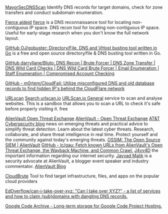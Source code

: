 
[MayorSecDNSScan](https://github.com/dievus/msdnsscan)
Identify DNS records for target domains, check for zone transfers and conduct subdomain enumeration.

[Fierce aldeid](https://www.aldeid.com/wiki/Fierce)
[fierce](https://github.com/mschwager/fierce)
is a DNS reconnaissance tool for locating non-contiguous IP space.
DNS recon tool for locating non-contiguous IP space.
Useful for early-stage research when you don't know the full network layout.

[GitHub OJ/gobuster: Directory/File, DNS and VHost busting tool written in Go](https://github.com/OJ/gobuster)
is a free and open source directory/file & DNS busting tool written in Go.

[GitHub darryllane/Bluto: DNS Recon | Brute Forcer | DNS Zone Transfer | DNS Wild Card Checks | DNS Wild Card Brute Forcer | Email Enumeration | Staff Enumeration | Compromised Account Checking](https://github.com/darryllane/Bluto)

[GitHub - m0rtem/CloudFail: Utilize misconfigured DNS and old database records to find hidden IP's behind the CloudFlare network](https://github.com/m0rtem/CloudFail)

[URLscan](http://urlscan.io/)
[Search urlscan.io](https://urlscan.io/search#*)
[URLScan.io General](https://urlscan.io/search#%s)
service to scan and analyse websites.
This is a sandbox that allows you to scan a URL to check it's safe before properly visiting it.
free

[AlienVault Open Threat Exchange](https://otx.alienvault.com)
[AlienVault - Open Threat Exchange](https://otx.alienvault.com/browse/global/pulses?include_inactive=0&limit=10&page=1&sort=-modified)
[AT&T Cybersecurity blog](https://www.alienvault.com/blogs)
news on emerging threats and practical advice to simplify threat detection.
Learn about the latest cyber threats. Research, collaborate, and share threat intelligence in real time. Protect yourself and the community against today's emerging threats.
[OSSIM: The Open Source SIEM | AlienVault](https://cybersecurity.att.com/products/ossim)
[GitHub - lc/gau: Fetch known URLs from AlienVault's Open Threat Exchange, the Wayback Machine, and Common Crawl.](https://github.com/lc/gau)
[J4vv4D](https://www.youtube.com/infoseccynic)
the important information regarding our internet security.
[Javvad Malik](https://www.j4vv4d.com/)
is a security advocate at AlienVault, a blogger event speaker and industry commentator.
[AlienVault Blog](https://cybersecurity.att.com/blogs/labs-research)

[CloudBrute](https://github.com/0xsha/CloudBrute)
Tool to find target infrastructure, files, and apps on the popular cloud providers

[EdOverflow/can-i-take-over-xyz: "Can I take over XYZ?" - a list of services and how to claim (sub)domains with dangling DNS records.](https://github.com/EdOverflow/can-i-take-over-xyz)

[Google Code Archive - Long-term storage for Google Code Project Hosting.](https://code.google.com/archive/p/skipfish)
